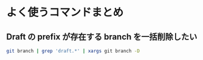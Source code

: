 # よく使うコマンドまとめ

## Draft の prefix が存在する branch を一括削除したい

```bash
git branch | grep 'draft.*' | xargs git branch -D
```
